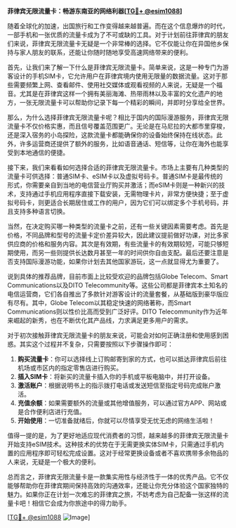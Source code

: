 **菲律宾无限流量卡：畅游东南亚的网络利器[[TG💪+ @esim1088](https://t.me/s/esim1088)]**

随着全球化的加速，出国旅行和工作变得越来越普遍。而在这个信息爆炸的时代，一部手机和一张优质的流量卡成为了不可或缺的工具。对于计划前往菲律宾的朋友们来说，菲律宾无限流量卡无疑是一个非常棒的选择。它不仅能让你在异国他乡保持与家人朋友的联系，还能让你随时随地享受高速网络带来的便利。

首先，让我们来了解一下什么是菲律宾无限流量卡。简单来说，这是一种专门为游客设计的手机SIM卡，它允许用户在菲律宾境内使用无限量的数据流量。这对于那些需要频繁上网、查看邮件、使用社交媒体或观看视频的人来说，无疑是一个福音。尤其是在菲律宾这样一个拥有美丽海滩、热带雨林以及丰富的文化遗产的地方，一张无限流量卡可以帮助你记录下每一个精彩的瞬间，并即时分享给全世界。

那么，为什么选择菲律宾无限流量卡呢？相比于国内的国际漫游服务，菲律宾无限流量卡不仅价格实惠，而且信号覆盖范围更广。无论是在马尼拉的大都市里穿梭，还是深入宿务的小岛探险，这款流量卡都能确保你的设备始终保持在线状态。此外，许多运营商还提供了额外的服务，比如语音通话、短信等，让你在海外也能享受到本地通信的便捷。

接下来，我们来看看如何选择合适的菲律宾无限流量卡。市场上主要有几种类型的流量卡可供选择：普通SIM卡、eSIM卡以及虚拟号码卡。普通SIM卡是最传统的形式，你需要亲自到当地的电信营业厅购买并激活；而eSIM卡则是一种新兴的技术，支持通过手机应用程序直接下载安装，无需物理卡片，非常方便快捷；至于虚拟号码卡，则更适合长期居住或工作的用户，因为它们可以绑定多个手机号码，并且支持多种语言切换。

当然，在决定购买哪一种类型的流量卡之前，还有一些关键因素需要考虑。首先是价格，不同品牌和型号的流量卡定价差异较大，因此建议提前做好功课，对比多家供应商的价格和服务内容。其次是有效期，有些流量卡的有效期较短，可能只够短期使用，而另一些则提供长达数月甚至一年的时间供你自由支配。最后还要注意是否支持国际漫游功能，如果你计划去其他国家游玩，这一点就显得尤为重要了。

说到具体的推荐品牌，目前市面上比较受欢迎的品牌包括Globe Telecom、Smart Communications以及DITO Telecommunity等。这些公司都是菲律宾本土知名的电信运营商，它们各自推出了多款针对游客设计的流量套餐，从基础版到豪华版应有尽有。其中，Globe Telecom以其稳定快速的网络著称，而Smart Communications则以性价比高而受到广泛好评。DITO Telecommunity作为近年来崛起的新秀，也在不断优化其产品线，力求满足更多用户的需求。

对于初次接触菲律宾无限流量卡的朋友来说，可能会对如何正确注册和使用感到困惑。其实这个过程并不复杂，只需要按照以下步骤操作即可：

1. **购买流量卡**：你可以选择线上订购邮寄到家的方式，也可以抵达菲律宾后前往机场或市区内的指定零售店进行购买。
2. **插入SIM卡**：将新买的流量卡插入你的手机或平板电脑中，并打开设备。
3. **激活账户**：根据说明书上的指示拨打电话或发送短信至指定号码完成账户激活。
4. **充值余额**：如果需要额外的流量或其他增值服务，可以通过官方APP、网站或是合作便利店进行充值。
5. **开始使用**：一切准备就绪后，你就可以尽情享受无忧无虑的网络生活啦！

值得一提的是，为了更好地适应现代消费者的习惯，越来越多的菲律宾无限流量卡开始支持eSIM技术。这种技术的优势在于无需更换实体SIM卡，只需通过手机内置的应用程序即可轻松完成设置。这对于经常更换设备或者不喜欢携带多余物品的人来说，无疑是一个极大的便利。

总而言之，菲律宾无限流量卡是一款集实用性与经济性于一体的优秀产品。它不仅能够帮助你在菲律宾期间保持高效的沟通效率，还能让你充分体验这个国家独特的魅力。如果你正在计划一次难忘的菲律宾之旅，不妨考虑为自己配备一张这样的流量卡吧！相信它会成为你旅途中的得力助手。

[[TG💪+ @esim1088](https://t.me/s/esim1088) ![Image](https://i.postimg.cc/4NQfJmqS/Snipaste-2025-05-13-00-14-12.png)]